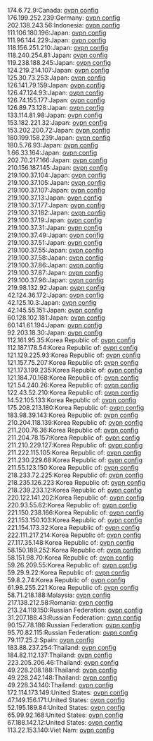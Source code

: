 174.6.72.9:Canada: [ovpn config](vpn/174_6_72_9.ovpn)  
176.199.252.239:Germany: [ovpn config](vpn/176_199_252_239.ovpn)  
202.138.243.56:Indonesia: [ovpn config](vpn/202_138_243_56.ovpn)  
111.106.180.196:Japan: [ovpn config](vpn/111_106_180_196.ovpn)  
111.96.144.229:Japan: [ovpn config](vpn/111_96_144_229.ovpn)  
118.156.251.210:Japan: [ovpn config](vpn/118_156_251_210.ovpn)  
118.240.254.81:Japan: [ovpn config](vpn/118_240_254_81.ovpn)  
119.238.188.245:Japan: [ovpn config](vpn/119_238_188_245.ovpn)  
124.219.214.107:Japan: [ovpn config](vpn/124_219_214_107.ovpn)  
125.30.73.253:Japan: [ovpn config](vpn/125_30_73_253.ovpn)  
126.141.79.159:Japan: [ovpn config](vpn/126_141_79_159.ovpn)  
126.47.124.93:Japan: [ovpn config](vpn/126_47_124_93.ovpn)  
126.74.155.177:Japan: [ovpn config](vpn/126_74_155_177.ovpn)  
126.89.73.128:Japan: [ovpn config](vpn/126_89_73_128.ovpn)  
133.114.81.98:Japan: [ovpn config](vpn/133_114_81_98.ovpn)  
153.182.221.32:Japan: [ovpn config](vpn/153_182_221_32.ovpn)  
153.202.200.72:Japan: [ovpn config](vpn/153_202_200_72.ovpn)  
180.199.158.239:Japan: [ovpn config](vpn/180_199_158_239.ovpn)  
180.5.76.93:Japan: [ovpn config](vpn/180_5_76_93.ovpn)  
1.66.33.164:Japan: [ovpn config](vpn/1_66_33_164.ovpn)  
202.70.217.166:Japan: [ovpn config](vpn/202_70_217_166.ovpn)  
210.156.187.145:Japan: [ovpn config](vpn/210_156_187_145.ovpn)  
219.100.37.104:Japan: [ovpn config](vpn/219_100_37_104.ovpn)  
219.100.37.105:Japan: [ovpn config](vpn/219_100_37_105.ovpn)  
219.100.37.107:Japan: [ovpn config](vpn/219_100_37_107.ovpn)  
219.100.37.13:Japan: [ovpn config](vpn/219_100_37_13.ovpn)  
219.100.37.177:Japan: [ovpn config](vpn/219_100_37_177.ovpn)  
219.100.37.182:Japan: [ovpn config](vpn/219_100_37_182.ovpn)  
219.100.37.19:Japan: [ovpn config](vpn/219_100_37_19.ovpn)  
219.100.37.31:Japan: [ovpn config](vpn/219_100_37_31.ovpn)  
219.100.37.49:Japan: [ovpn config](vpn/219_100_37_49.ovpn)  
219.100.37.51:Japan: [ovpn config](vpn/219_100_37_51.ovpn)  
219.100.37.55:Japan: [ovpn config](vpn/219_100_37_55.ovpn)  
219.100.37.58:Japan: [ovpn config](vpn/219_100_37_58.ovpn)  
219.100.37.86:Japan: [ovpn config](vpn/219_100_37_86.ovpn)  
219.100.37.87:Japan: [ovpn config](vpn/219_100_37_87.ovpn)  
219.100.37.96:Japan: [ovpn config](vpn/219_100_37_96.ovpn)  
219.98.132.92:Japan: [ovpn config](vpn/219_98_132_92.ovpn)  
42.124.36.172:Japan: [ovpn config](vpn/42_124_36_172.ovpn)  
42.125.10.3:Japan: [ovpn config](vpn/42_125_10_3.ovpn)  
42.145.55.151:Japan: [ovpn config](vpn/42_145_55_151.ovpn)  
60.128.102.181:Japan: [ovpn config](vpn/60_128_102_181.ovpn)  
60.141.61.194:Japan: [ovpn config](vpn/60_141_61_194.ovpn)  
92.203.18.30:Japan: [ovpn config](vpn/92_203_18_30.ovpn)  
112.161.95.35:Korea Republic of: [ovpn config](vpn/112_161_95_35.ovpn)  
112.187.178.54:Korea Republic of: [ovpn config](vpn/112_187_178_54.ovpn)  
121.129.225.93:Korea Republic of: [ovpn config](vpn/121_129_225_93.ovpn)  
121.157.75.207:Korea Republic of: [ovpn config](vpn/121_157_75_207.ovpn)  
121.173.199.235:Korea Republic of: [ovpn config](vpn/121_173_199_235.ovpn)  
121.184.70.168:Korea Republic of: [ovpn config](vpn/121_184_70_168.ovpn)  
121.54.240.26:Korea Republic of: [ovpn config](vpn/121_54_240_26.ovpn)  
122.43.52.210:Korea Republic of: [ovpn config](vpn/122_43_52_210.ovpn)  
14.52.105.133:Korea Republic of: [ovpn config](vpn/14_52_105_133.ovpn)  
175.208.213.180:Korea Republic of: [ovpn config](vpn/175_208_213_180.ovpn)  
183.98.39.143:Korea Republic of: [ovpn config](vpn/183_98_39_143.ovpn)  
210.204.118.139:Korea Republic of: [ovpn config](vpn/210_204_118_139.ovpn)  
211.200.76.36:Korea Republic of: [ovpn config](vpn/211_200_76_36.ovpn)  
211.204.78.157:Korea Republic of: [ovpn config](vpn/211_204_78_157.ovpn)  
211.210.229.127:Korea Republic of: [ovpn config](vpn/211_210_229_127.ovpn)  
211.222.115.105:Korea Republic of: [ovpn config](vpn/211_222_115_105.ovpn)  
211.230.229.68:Korea Republic of: [ovpn config](vpn/211_230_229_68.ovpn)  
211.55.123.150:Korea Republic of: [ovpn config](vpn/211_55_123_150.ovpn)  
218.233.72.225:Korea Republic of: [ovpn config](vpn/218_233_72_225.ovpn)  
218.235.126.223:Korea Republic of: [ovpn config](vpn/218_235_126_223.ovpn)  
218.239.233.12:Korea Republic of: [ovpn config](vpn/218_239_233_12.ovpn)  
220.122.141.202:Korea Republic of: [ovpn config](vpn/220_122_141_202.ovpn)  
220.93.55.62:Korea Republic of: [ovpn config](vpn/220_93_55_62.ovpn)  
221.150.238.166:Korea Republic of: [ovpn config](vpn/221_150_238_166.ovpn)  
221.153.150.103:Korea Republic of: [ovpn config](vpn/221_153_150_103.ovpn)  
221.154.173.32:Korea Republic of: [ovpn config](vpn/221_154_173_32.ovpn)  
222.111.217.214:Korea Republic of: [ovpn config](vpn/222_111_217_214.ovpn)  
27.117.35.148:Korea Republic of: [ovpn config](vpn/27_117_35_148.ovpn)  
58.150.189.252:Korea Republic of: [ovpn config](vpn/58_150_189_252.ovpn)  
58.151.98.70:Korea Republic of: [ovpn config](vpn/58_151_98_70.ovpn)  
59.26.209.55:Korea Republic of: [ovpn config](vpn/59_26_209_55.ovpn)  
59.29.9.22:Korea Republic of: [ovpn config](vpn/59_29_9_22.ovpn)  
59.8.2.74:Korea Republic of: [ovpn config](vpn/59_8_2_74.ovpn)  
61.98.255.221:Korea Republic of: [ovpn config](vpn/61_98_255_221.ovpn)  
58.71.218.188:Malaysia: [ovpn config](vpn/58_71_218_188.ovpn)  
217.138.212.58:Romania: [ovpn config](vpn/217_138_212_58.ovpn)  
213.24.119.150:Russian Federation: [ovpn config](vpn/213_24_119_150.ovpn)  
31.207.188.43:Russian Federation: [ovpn config](vpn/31_207_188_43.ovpn)  
90.157.78.186:Russian Federation: [ovpn config](vpn/90_157_78_186.ovpn)  
95.70.82.115:Russian Federation: [ovpn config](vpn/95_70_82_115.ovpn)  
79.117.25.2:Spain: [ovpn config](vpn/79_117_25_2.ovpn)  
183.88.237.254:Thailand: [ovpn config](vpn/183_88_237_254.ovpn)  
184.82.112.137:Thailand: [ovpn config](vpn/184_82_112_137.ovpn)  
223.205.206.46:Thailand: [ovpn config](vpn/223_205_206_46.ovpn)  
49.228.208.188:Thailand: [ovpn config](vpn/49_228_208_188.ovpn)  
49.228.242.148:Thailand: [ovpn config](vpn/49_228_242_148.ovpn)  
49.228.34.140:Thailand: [ovpn config](vpn/49_228_34_140.ovpn)  
172.114.173.149:United States: [ovpn config](vpn/172_114_173_149.ovpn)  
47.149.156.171:United States: [ovpn config](vpn/47_149_156_171.ovpn)  
52.195.189.84:United States: [ovpn config](vpn/52_195_189_84.ovpn)  
65.99.92.168:United States: [ovpn config](vpn/65_99_92_168.ovpn)  
67.188.142.12:United States: [ovpn config](vpn/67_188_142_12.ovpn)  
113.22.153.140:Viet Nam: [ovpn config](vpn/113_22_153_140.ovpn)  
